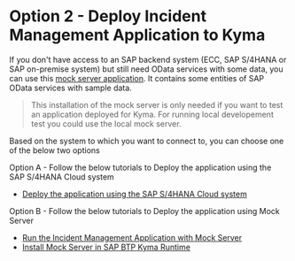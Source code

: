 # Option 2 - Deploy Incident Management Application to Kyma

If you don't have access to an SAP backend system (ECC, SAP S/4HANA or SAP on-premise system) but still need OData services with some data, you can use this [mock server application](https://github.com/SAP-samples/cloud-extension-ecc-business-process/blob/mock/README.md). It contains some entities of SAP OData services with sample data.

> This installation of the mock server is only needed if you want to test an application deployed for Kyma. For running local developement test you could use the local mock server. 

Based on the system to which you want to connect to, you can choose one of the below two options

Option A - Follow the below tutorials to Deploy the application using the SAP S/4HANA Cloud system
   - [Deploy the application using the SAP S/4HANA Cloud system ](./deploy-app-to-kyma.md)

Option B - Follow the below tutorials to Deploy the application using Mock Server
   - [Run the Incident Management Application with Mock Server](./deploy-app-to-kyma.md)
   - [Install Mock Server in SAP BTP Kyma Runtime](./install-mock-server-kyma.md)
   